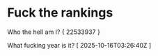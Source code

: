 # Fuck the rankings

Who the hell am I?
{ 22533937 }

What fucking year is it?
[ 2025-10-16T03:26:40Z ]
